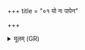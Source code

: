 +++
title = "०१ यो नः पापेन"

+++
<details><summary>मूलम् (GR)</summary>

यो नः पापेन वचसा-  
-अघोषतो दुरुक्तं ब्रुवत् ।  
आराच् छप्तम् अप्राप्यास्मान्  
अप तद् यातु सर्वतः ॥
</details>